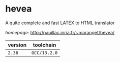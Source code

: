 # hevea

A quite complete and fast LATEX to HTML translator

*homepage*: <http://pauillac.inria.fr/~maranget/hevea/>

version | toolchain
--------|----------
``2.36`` | ``GCC/13.2.0``
